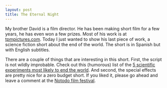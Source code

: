 ```yaml
---
layout: post
title: The Eternal Night
---
```


<p>
My brother David is a film director. He has been making short film for a few
years, he has even won a few prizes. Most of his work is at
<a href="http://www.tpmpictures.com">tpmpictures.com</a>. Today I just wanted to
show his last piece of work, a science fiction short about the end of the world.
The short is in Spanish but with English subtitles.
</p>

<p>
There are a couple of things that are interesting in this short. First, the
script is not wildly improbable. Check out this (humorous) list of the
<a href="http://www.cracked.com/article_16583_the-5-scientific-experiments-most-likely-to-end-world.html">
  5 scientific experiments most likely to end the world</a>. And second,
the special effects are pretty nice for a zero budget short. If you liked it,
please go ahead and leave a comment at the
<a href="http://www.notodofilmfest.com/ediciones/09/?lg=es&corto=22321">
  Notodo film festival</a>.
</p>
